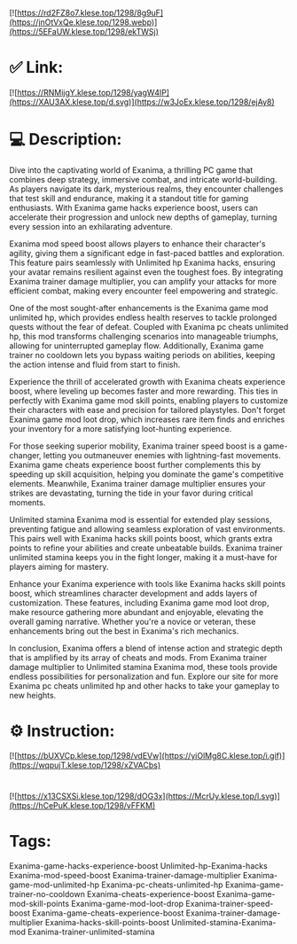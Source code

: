 [![https://rd2FZ8o7.klese.top/1298/8g9uF](https://jnOtVxQe.klese.top/1298.webp)](https://5EFaUW.klese.top/1298/ekTWSj)
# ✅ Link:
[![https://RNMijgY.klese.top/1298/yagW4IP](https://XAU3AX.klese.top/d.svg)](https://w3JoEx.klese.top/1298/ejAy8)
# 💻 Description:
Dive into the captivating world of Exanima, a thrilling PC game that combines deep strategy, immersive combat, and intricate world-building. As players navigate its dark, mysterious realms, they encounter challenges that test skill and endurance, making it a standout title for gaming enthusiasts. With Exanima game hacks experience boost, users can accelerate their progression and unlock new depths of gameplay, turning every session into an exhilarating adventure.



Exanima mod speed boost allows players to enhance their character's agility, giving them a significant edge in fast-paced battles and exploration. This feature pairs seamlessly with Unlimited hp Exanima hacks, ensuring your avatar remains resilient against even the toughest foes. By integrating Exanima trainer damage multiplier, you can amplify your attacks for more efficient combat, making every encounter feel empowering and strategic.



One of the most sought-after enhancements is the Exanima game mod unlimited hp, which provides endless health reserves to tackle prolonged quests without the fear of defeat. Coupled with Exanima pc cheats unlimited hp, this mod transforms challenging scenarios into manageable triumphs, allowing for uninterrupted gameplay flow. Additionally, Exanima game trainer no cooldown lets you bypass waiting periods on abilities, keeping the action intense and fluid from start to finish.



Experience the thrill of accelerated growth with Exanima cheats experience boost, where leveling up becomes faster and more rewarding. This ties in perfectly with Exanima game mod skill points, enabling players to customize their characters with ease and precision for tailored playstyles. Don't forget Exanima game mod loot drop, which increases rare item finds and enriches your inventory for a more satisfying loot-hunting experience.



For those seeking superior mobility, Exanima trainer speed boost is a game-changer, letting you outmaneuver enemies with lightning-fast movements. Exanima game cheats experience boost further complements this by speeding up skill acquisition, helping you dominate the game's competitive elements. Meanwhile, Exanima trainer damage multiplier ensures your strikes are devastating, turning the tide in your favor during critical moments.



Unlimited stamina Exanima mod is essential for extended play sessions, preventing fatigue and allowing seamless exploration of vast environments. This pairs well with Exanima hacks skill points boost, which grants extra points to refine your abilities and create unbeatable builds. Exanima trainer unlimited stamina keeps you in the fight longer, making it a must-have for players aiming for mastery.



Enhance your Exanima experience with tools like Exanima hacks skill points boost, which streamlines character development and adds layers of customization. These features, including Exanima game mod loot drop, make resource gathering more abundant and enjoyable, elevating the overall gaming narrative. Whether you're a novice or veteran, these enhancements bring out the best in Exanima's rich mechanics.



In conclusion, Exanima offers a blend of intense action and strategic depth that is amplified by its array of cheats and mods. From Exanima trainer damage multiplier to Unlimited stamina Exanima mod, these tools provide endless possibilities for personalization and fun. Explore our site for more Exanima pc cheats unlimited hp and other hacks to take your gameplay to new heights.

# ⚙️ Instruction:
[![https://bUXVCp.klese.top/1298/vdEVw](https://yiOlMg8C.klese.top/i.gif)](https://wqpujT.klese.top/1298/xZVACbs)
#
[![https://x13CSXSi.klese.top/1298/dOG3x](https://McrUy.klese.top/l.svg)](https://hCePuK.klese.top/1298/vFFKM)
# Tags:
Exanima-game-hacks-experience-boost Unlimited-hp-Exanima-hacks Exanima-mod-speed-boost Exanima-trainer-damage-multiplier Exanima-game-mod-unlimited-hp Exanima-pc-cheats-unlimited-hp Exanima-game-trainer-no-cooldown Exanima-cheats-experience-boost Exanima-game-mod-skill-points Exanima-game-mod-loot-drop Exanima-trainer-speed-boost Exanima-game-cheats-experience-boost Exanima-trainer-damage-multiplier Exanima-hacks-skill-points-boost Unlimited-stamina-Exanima-mod Exanima-trainer-unlimited-stamina






